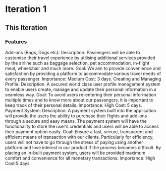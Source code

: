 # Iteration 1

## This Iteration

### Features
Add-ons (Bags, Dogs etc):
    Description: Passengers will be able to customise their travel  experience by utilising additional services provided by the airline such as baggage selection, pet accommodation, in-flight meal, wheelchair and much more.
    Goal: We aim to provide convenience and satisfaction by providing a platform to accommodate various travel needs of every passenger.
    Importance: Medium
    Cost: 3 days.
Creating and Managing Profile:
    Description: A secured world class user profile management system to enable users create, manage and update their personal information in a seamless way.
    Goal: To avoid users re-entering their personal information multiple times and to know more about our passengers, it is important to keep track of their personal details.
    Importance: High
    Cost: 5 days.   
Payment System:
    Description: A payment system built into the application will provide the users the ability to purchase their flights and add-ons through a secure and easy means. The payment system will have the functionality to store the user’s credentials and users will be able to access their payment option easily.
    Goal: Ensure a fast, secure, transparent and efficient means of transaction with our clients. Particularly for efficiency, users will not have to go through the stress of paying using another platform and lose interest in our product if the process becomes difficult. By placing an in-built payment system, users will be provided maximum comfort and convenience for all monetary transactions.
    Importance: High
    Cost:5 days.
